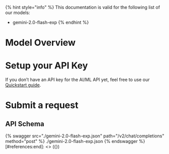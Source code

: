 [#references:start]: <> ({ "template": "openapi" })
{% hint style="info" %}
This documentation is valid for the following list of our models:
* gemini-2.0-flash-exp
{% endhint %}

# Model Overview


# Setup your API Key
If you don’t have an API key for the AI/ML API yet, feel free to use our [Quickstart guide](https://docs.aimlapi.com/quickstart/setting-up).

# Submit a request
## API Schema
{% swagger src="./gemini-2.0-flash-exp.json" path="/v2/chat/completions" method="post" %}
./gemini-2.0-flash-exp.json
{% endswagger %}
[#references:end]: <> ({})